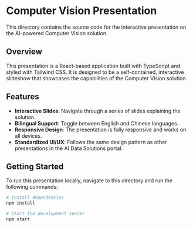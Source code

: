 # Computer Vision Presentation

This directory contains the source code for the interactive presentation on the AI-powered Computer Vision solution.

## Overview

This presentation is a React-based application built with TypeScript and styled with Tailwind CSS. It is designed to be a self-contained, interactive slideshow that showcases the capabilities of the Computer Vision solution.

## Features

- **Interactive Slides**: Navigate through a series of slides explaining the solution.
- **Bilingual Support**: Toggle between English and Chinese languages.
- **Responsive Design**: The presentation is fully responsive and works on all devices.
- **Standardized UI/UX**: Follows the same design pattern as other presentations in the AI Data Solutions portal.

## Getting Started

To run this presentation locally, navigate to this directory and run the following commands:

```bash
# Install dependencies
npm install

# Start the development server
npm start
``` 